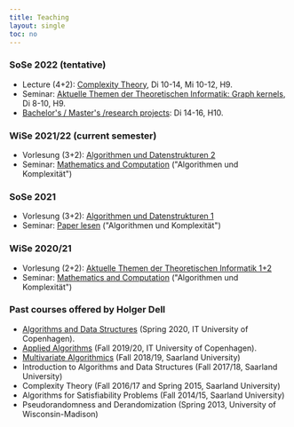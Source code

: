 ```yaml
---
title: Teaching
layout: single
toc: no
---
```


### SoSe 2022 (tentative)

- Lecture (4+2): [Complexity Theory](/complexity), Di 10-14, Mi 10-12, H9.
- Seminar: [Aktuelle Themen der Theoretischen Informatik: Graph kernels](/seminar/atti), Di 8-10, H9.
- [Bachelor's / Master's /research projects](/projects): Di 14-16, H10.

### WiSe 2021/22 (current semester)

- Vorlesung (3+2): [Algorithmen und Datenstrukturen 2](/algo2)
- Seminar: [Mathematics and Computation](/seminar/wigderson) ("Algorithmen und Komplexität")

### SoSe 2021

- Vorlesung (3+2): [Algorithmen und Datenstrukturen 1](summer21/algo1)
- Seminar: [Paper lesen](/seminar/paper) ("Algorithmen und Komplexität")

### WiSe 2020/21

- Vorlesung (2+2): [Aktuelle Themen der Theoretischen Informatik 1+2](winter20/ati)
- Seminar: [Mathematics and Computation](/seminar/wigderson) ("Algorithmen und Komplexität")

### Past courses offered by Holger Dell

- [Algorithms and Data Structures](https://learnit.itu.dk/local/coursebase/view.php?s=ft&view=public&ciid=423) (Spring 2020, IT University of Copenhagen).
- [Applied Algorithms](https://learnit.itu.dk/local/coursebase/view.php?s=ft&view=public&ciid=203) (Fall 2019/20, IT University of Copenhagen).
- [Multivariate Algorithmics](https://bit.ly/MulAlg18) (Fall 2018/19, Saarland University)
- Introduction to Algorithms and Data Structures (Fall 2017/18, Saarland University)
- Complexity Theory (Fall 2016/17 and Spring 2015, Saarland University)
- Algorithms for Satisfiability Problems (Fall 2014/15, Saarland University)
- Pseudorandomness and Derandomization (Spring 2013, University of Wisconsin-Madison)
